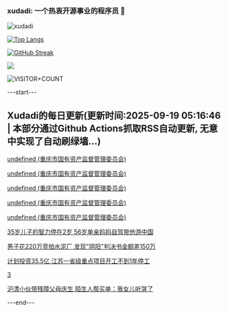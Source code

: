 ### xudadi: 一个热衷开源事业的程序员 👋

![xudadi](https://github-readme-stats-git-masterorgs-github-readme-stats-team.vercel.app/api?username=xudadi)

[![Top Langs](https://github-readme-stats.vercel.app/api/top-langs/?username=xudadi)](https://github.com/anuraghazra/github-readme-stats)

[![GitHub Streak](https://streak-stats.demolab.com?user=xudadi&locale=zh_Hans)](https://git.io/streak-stats)

![](https://raw.githubusercontent.com/xudadi/xudadi/main/assets/github-contribution-grid-snake.svg)

![VISITOR+COUNT](https://komarev.com/ghpvc/?username=xudadi&label=VISITOR+COUNT)


---start---

## Xudadi的每日更新(更新时间:2025-09-19 05:16:46 | 本部分通过Github Actions抓取RSS自动更新, 无意中实现了自动刷绿墙...)

[undefined (重庆市国有资产监督管理委员会)](https://dadilab.github.io/feeds/all.xml)

[undefined (重庆市国有资产监督管理委员会)](https://dadilab.github.io/feeds/all.xml)

[undefined (重庆市国有资产监督管理委员会)](https://dadilab.github.io/feeds/all.xml)

[undefined (重庆市国有资产监督管理委员会)](https://dadilab.github.io/feeds/all.xml)

[undefined (重庆市国有资产监督管理委员会)](https://dadilab.github.io/feeds/all.xml)

[35岁儿子的智力停在2岁 56岁单亲妈妈自驾带他游中国](https://m.163.com/news/article/K9OSFMP50534P59R.html)

[男子花220万竞拍水泥厂 发现"阴阳"判决书金额差150万](https://m.163.com/news/article/K9OT5JGP05561G0D.html)

[计划投资35.5亿 江苏一省级重点项目开工不到1年停工](https://m.163.com/news/article/K9OSP7KK0001899O.html)

[3](https://m.163.com/touch/news/sub/domestic)

[沪漂小伙带残障父母庆生 陌生人帮买单：我女儿听哭了](https://m.163.com/news/article/K9OO7EJE0001899O.html)

---end---
